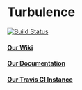# Turbulence

[![Build Status](https://travis-ci.com/AdamWorthington/Turbulence.svg?token=yu5EfzcqsjVdyrByyG3A&branch=master)](https://travis-ci.com/AdamWorthington/Turbulence)

#### [Our Wiki](https://github.com/AdamWorthington/Turbulence/wiki)
#### [Our Documentation](https://adamworthington.github.io/Turbulence/)
#### [Our Travis CI Instance](https://travis-ci.com/AdamWorthington/Turbulence)
